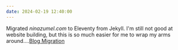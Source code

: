 ```yaml
---
date: 2024-02-19 12:40:00
---
```


Migrated *ninazumel.com* to Eleventy from Jekyll. I'm still not good at website building, but this is so much easier for me to wrap my arms around....[Blog Migration](https://ninazumel.com/blog/2024-02-19-new-blogging-framework/)
